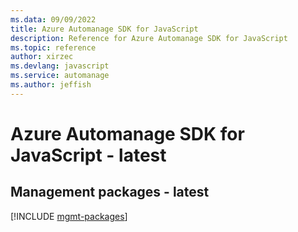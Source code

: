 ```yaml
---
ms.data: 09/09/2022
title: Azure Automanage SDK for JavaScript
description: Reference for Azure Automanage SDK for JavaScript
ms.topic: reference
author: xirzec
ms.devlang: javascript
ms.service: automanage
ms.author: jeffish
---
```

# Azure Automanage SDK for JavaScript - latest

## Management packages - latest
[!INCLUDE [mgmt-packages](automanage-mgmt-index.md)]